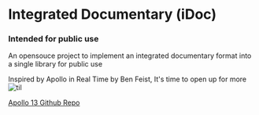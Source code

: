 # Integrated Documentary (iDoc)
### Intended for public use

An opensouce project to implement an integrated documentary format into a single library for public use

Inspired by Apollo in Real Time by Ben Feist, It's time to open up for more 
![til](./apollo1.gif)

[Apollo 13 Github Repo](https://github.com/bfeist/Apollo_13.git)
